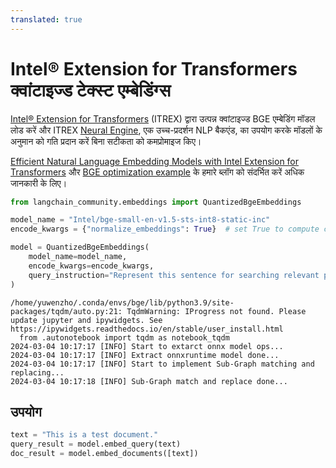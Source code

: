 ```yaml
---
translated: true
---
```


# Intel® Extension for Transformers क्वांटाइज्ड टेक्स्ट एम्बेडिंग्स

[Intel® Extension for Transformers](https://github.com/intel/intel-extension-for-transformers) (ITREX) द्वारा उत्पन्न क्वांटाइज्ड BGE एम्बेडिंग मॉडल लोड करें और ITREX [Neural Engine](https://github.com/intel/intel-extension-for-transformers/blob/main/intel_extension_for_transformers/llm/runtime/deprecated/docs/Installation.md), एक उच्च-प्रदर्शन NLP बैकएंड, का उपयोग करके मॉडलों के अनुमान को गति प्रदान करें बिना सटीकता को कमप्रोमाइज किए।

[Efficient Natural Language Embedding Models with Intel Extension for Transformers](https://medium.com/intel-analytics-software/efficient-natural-language-embedding-models-with-intel-extension-for-transformers-2b6fcd0f8f34) और [BGE optimization example](https://github.com/intel/intel-extension-for-transformers/tree/main/examples/huggingface/pytorch/text-embedding/deployment/mteb/bge) के हमारे ब्लॉग को संदर्भित करें अधिक जानकारी के लिए।

```python
from langchain_community.embeddings import QuantizedBgeEmbeddings

model_name = "Intel/bge-small-en-v1.5-sts-int8-static-inc"
encode_kwargs = {"normalize_embeddings": True}  # set True to compute cosine similarity

model = QuantizedBgeEmbeddings(
    model_name=model_name,
    encode_kwargs=encode_kwargs,
    query_instruction="Represent this sentence for searching relevant passages: ",
)
```

```output
/home/yuwenzho/.conda/envs/bge/lib/python3.9/site-packages/tqdm/auto.py:21: TqdmWarning: IProgress not found. Please update jupyter and ipywidgets. See https://ipywidgets.readthedocs.io/en/stable/user_install.html
  from .autonotebook import tqdm as notebook_tqdm
2024-03-04 10:17:17 [INFO] Start to extarct onnx model ops...
2024-03-04 10:17:17 [INFO] Extract onnxruntime model done...
2024-03-04 10:17:17 [INFO] Start to implement Sub-Graph matching and replacing...
2024-03-04 10:17:18 [INFO] Sub-Graph match and replace done...
```

## उपयोग

```python
text = "This is a test document."
query_result = model.embed_query(text)
doc_result = model.embed_documents([text])
```
